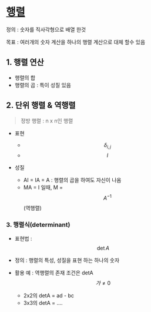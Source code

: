 # [행렬 ](https://www.youtube.com/watch?v=ByEQnVpiOk8)

정의 : 숫자를 직사각형으로 배열 한것 

목표 : 여러개의 숫자 계산을 하나의 행렬 계산으로 대체 할수 있음 


## 1. 행렬 연산 

- 행렬의 합
- 행렬의 곱 : 특이 성질 있음 


## 2. 단위 행렬 & 역행렬 

>  정방 행렬 : n x n인 행렬


- 표현
    - $$ \delta_{i,j} $$
    - $$ I $$

- 성질 
    - AI = IA = A : 행렬의 곱을 하여도 자신이 나옴 
    - MA = I 일때, M = $$ A^{-1} $$ (역행렬)


### 3. 행렬식(determinant)

- 표현법 : $$\det{A}$$ 
 
- 정의 : 행렬의 특성, 성질을 표현 하는 하나의 숫자 
 
- 활용 예 : 역행렬의 존재 조건은 detA $$가  \neq 0 $$   
    - 2x2의 detA = ad - bc 
    - 3x3의 detA = ....


